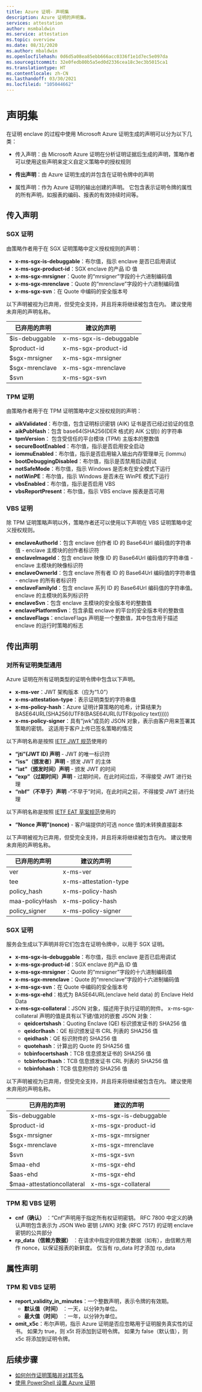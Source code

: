 ```yaml
---
title: Azure 证明- 声明集
description: Azure 证明的声明集。
services: attestation
author: msmbaldwin
ms.service: attestation
ms.topic: overview
ms.date: 08/31/2020
ms.author: mbaldwin
ms.openlocfilehash: 0d6d5a08ea85ebb666acc0336f1e1d7ec5e097da
ms.sourcegitcommit: 32e0fedb80b5a5ed0d2336cea18c3ec3b5015ca1
ms.translationtype: HT
ms.contentlocale: zh-CN
ms.lasthandoff: 03/30/2021
ms.locfileid: "105044662"
---
```

# <a name="claim-sets"></a>声明集

在证明 enclave 的过程中使用 Microsoft Azure 证明生成的声明可以分为以下几类：

- 传入声明：由 Microsoft Azure 证明在分析证明证据后生成的声明，策略作者可以使用这些声明来定义自定义策略中的授权规则

- **传出声明**：由 Azure 证明生成的并包含在证明令牌中的声明

- 属性声明：作为 Azure 证明的输出创建的声明。 它包含表示证明令牌的属性的所有声明，如报表的编码、报表的有效持续时间等。

## <a name="incoming-claims"></a>传入声明 

### <a name="sgx-attestation"></a>SGX 证明

由策略作者用于在 SGX 证明策略中定义授权规则的声明：

- **x-ms-sgx-is-debuggable**：布尔值，指示 enclave 是否已启用调试
- **x-ms-sgx-product-id**：SGX enclave 的产品 ID 值 
- **x-ms-sgx-mrsigner**：Quote 的“mrsigner”字段的十六进制编码值
- **x-ms-sgx-mrenclave**：Quote 的“mrenclave”字段的十六进制编码值
- **x-ms-sgx-svn**：在 Quote 中编码的安全版本号 

以下声明被视为已弃用，但受完全支持，并且将来将继续被包含在内。 建议使用未弃用的声明名称。

已弃用的声明 | 建议的声明
--- | --- 
$is-debuggable | x-ms-sgx-is-debuggable
$product-id | x-ms-sgx-product-id
$sgx-mrsigner | x-ms-sgx-mrsigner
$sgx-mrenclave | x-ms-sgx-mrenclave
$svn | x-ms-sgx-svn

### <a name="tpm-attestation"></a>TPM 证明

由策略作者用于在 TPM 证明策略中定义授权规则的声明：

- **aikValidated**：布尔值，包含证明标识密钥 (AIK) 证书是否已经过验证的信息
- **aikPubHash**：包含 base64(SHA256(DER 格式的 AIK 公钥)) 的字符串
- **tpmVersion**： 包含受信任的平台模块 (TPM) 主版本的整数值
- **secureBootEnabled**：布尔值，指示是否启用安全启动
- **iommuEnabled**：布尔值，指示是否启用输入输出内存管理单元 (Iommu)
- **bootDebuggingDisabled**：布尔值，指示是否禁用启动调试
- **notSafeMode**：布尔值，指示 Windows 是否未在安全模式下运行
- **notWinPE**：布尔值，指示 Windows 是否未在 WinPE 模式下运行
- **vbsEnabled**：布尔值，指示是否启用 VBS
- **vbsReportPresent**：布尔值，指示 VBS enclave 报表是否可用

### <a name="vbs-attestation"></a>VBS 证明

除 TPM 证明策略声明以外，策略作者还可以使用以下声明在 VBS 证明策略中定义授权规则。

- **enclaveAuthorId**：包含 enclave 创作者 ID 的 Base64Url 编码值的字符串值 - enclave 主模块的创作者标识符
- **enclaveImageId**：包含 enclave 映像 ID 的 Base64Url 编码值的字符串值 - enclave 主模块的映像标识符
- **enclaveOwnerId**：包含 enclave 所有者 ID 的 Base64Url 编码值的字符串值 - enclave 的所有者标识符
- **enclaveFamilyId**：包含 enclave 系列 ID 的 Base64Url 编码值的字符串值。 enclave 的主模块的系列标识符
- **enclaveSvn**：包含 enclave 主模块的安全版本号的整数值
- **enclavePlatformSvn**：包含承载 enclave 的平台的安全版本号的整数值
- **enclaveFlags**：enclaveFlags 声明是一个整数值，其中包含用于描述 enclave 的运行时策略的标志

## <a name="outgoing-claims"></a>传出声明 

### <a name="common-for-all-attestation-types"></a>对所有证明类型通用

Azure 证明在所有证明类型的证明令牌中包含以下声明。 

- **x-ms-ver**：JWT 架构版本（应为“1.0”）
- **x-ms-attestation-type**：表示证明类型的字符串值 
- **x-ms-policy-hash**：Azure 证明计算策略的哈希，计算结果为 BASE64URL(SHA256(UTF8(BASE64URL(UTF8(policy text)))))
- **x-ms-policy-signer**：具有“jwk”成员的 JSON 对象，表示由客户用来签署其策略的密钥。 这适用于客户上传已签名策略的情况

以下声明名称是按照 [IETF JWT 规范](https://tools.ietf.org/html/rfc7519)使用的

- **“jti”(JWT ID) 声明** - JWT 的唯一标识符
- **“iss”（颁发者）声明** - 颁发 JWT 的主体 
- **“iat”（颁发时间）声明** - 颁发 JWT 的时间 
- **“exp”（过期时间）声明** - 过期时间，在此时间过后，不得接受 JWT 进行处理
- **“nbf”（不早于）声明** -“不早于”时间，在此时间之前，不得接受 JWT 进行处理 

以下声明名称是按照 [IETF EAT 草案规范](https://tools.ietf.org/html/draft-ietf-rats-eat-03#page-9)使用的

- **“Nonce 声明”(nonce)** - 客户端提供的可选 nonce 值的未转换直接副本 

以下声明被视为已弃用，但受完全支持，并且将来将继续被包含在内。 建议使用未弃用的声明名称。

已弃用的声明 | 建议的声明
--- | --- 
ver | x-ms-ver
tee | x-ms-attestation-type
policy_hash | x-ms-policy-hash
maa-policyHash | x-ms-policy-hash
policy_signer  | x-ms-policy-signer

### <a name="sgx-attestation"></a>SGX 证明 

服务会生成以下声明并将它们包含在证明令牌中，以用于 SGX 证明。

- **x-ms-sgx-is-debuggable**：布尔值，指示 enclave 是否已启用调试
- **x-ms-sgx-product-id**：SGX enclave 的产品 ID 值 
- **x-ms-sgx-mrsigner**：Quote 的“mrsigner”字段的十六进制编码值
- **x-ms-sgx-mrenclave**：Quote 的“mrenclave”字段的十六进制编码值
- **x-ms-sgx-svn**：在 Quote 中编码的安全版本号 
- **x-ms-sgx-ehd**：格式为 BASE64URL(enclave held data) 的 Enclave Held Data
- **x-ms-sgx-collateral**：JSON 对象，描述用于执行证明的附件。 x-ms-sgx-collateral 声明的值是具有以下键/值对的嵌套 JSON 对象：
    - **qeidcertshash**：Quoting Enclave (QE) 标识颁发证书的 SHA256 值
    - **qeidcrlhash**：QE 标识颁发证书 CRL 列表的 SHA256 值
    - **qeidhash**：QE 标识附件的 SHA256 值
    - **quotehash**：计算出的 Quote 的 SHA256 值
    - **tcbinfocertshash**：TCB 信息颁发证书的 SHA256 值
    - **tcbinfocrlhash**：TCB 信息颁发证书 CRL 列表的 SHA256 值
    - **tcbinfohash**：TCB 信息附件的 SHA256 值

以下声明被视为已弃用，但受完全支持，并且将来将继续被包含在内。 建议使用未弃用的声明名称。

已弃用的声明 | 建议的声明
--- | --- 
$is-debuggable | x-ms-sgx-is-debuggable
$product-id | x-ms-sgx-product-id
$sgx-mrsigner | x-ms-sgx-mrsigner
$sgx-mrenclave | x-ms-sgx-mrenclave
$svn | x-ms-sgx-svn
$maa-ehd | x-ms-sgx-ehd
$aas-ehd | x-ms-sgx-ehd
$maa-attestationcollateral | x-ms-sgx-collateral

### <a name="tpm-and-vbs-attestation"></a>TPM 和 VBS 证明

- **cnf（确认）** ：“Cnf”声明用于指定所有权证明密钥。 RFC 7800 中定义的确认声明包含表示为 JSON Web 密钥 (JWK) 对象 (RFC 7517) 的证明 enclave 密钥的公共部分
- **rp_data（信赖方数据）** ：在请求中指定的信赖方数据（如有），由信赖方用作 nonce，以保证报表的新鲜度。 仅当有 rp_data 时才添加 rp_data

## <a name="property-claims"></a>属性声明

### <a name="tpm-and-vbs-attestation"></a>TPM 和 VBS 证明

- **report_validity_in_minutes**：一个整数声明，表示令牌的有效期。
  - **默认值（时间）** ：一天，以分钟为单位。
  - **最大值（时间）** ：一年，以分钟为单位。
- **omit_x5c**：布尔声明，指示 Azure 证明是否应忽略用于证明服务真实性的证书。 如果为 true，则 x5t 将添加到证明令牌。 如果为 false（默认值），则 x5c 将添加到证明令牌。

## <a name="next-steps"></a>后续步骤
- [如何创作证明策略并对其签名](author-sign-policy.md)
- [使用 PowerShell 设置 Azure 证明](quickstart-powershell.md)
